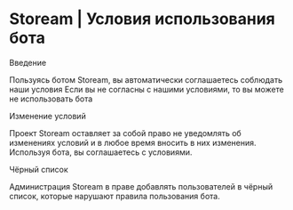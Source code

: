 # Stoream | Условия использования бота

Введение

Пользуясь ботом Stoream, вы автоматически соглашаетесь соблюдать наши условия
Если вы не согласны с нашими условиями, то вы можете не использовать бота

Изменение условий

Проект Stoream оставляет за собой право не уведомлять об изменениях условий
и в любое время вносить в них изменения. Используя бота, вы соглашаетесь
с условиями.

Чёрный список

Администрация Stoream в праве добавлять пользователей в чёрный список, которые
нарушают правила пользования бота.




